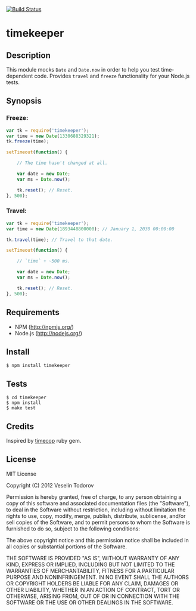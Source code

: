 [![Build Status](https://secure.travis-ci.org/vesln/timekeeper.png)](http://travis-ci.org/vesln/timekeeper)

# timekeeper

## Description

This module mocks `Date` and `Date.now` in order to help you test time-dependent code.
Provides `travel` and `freeze` functionality for your Node.js tests.

## Synopsis

### Freeze:

```js
var tk = require('timekeeper');
var time = new Date(1330688329321); 
tk.freeze(time);

setTimeout(function() {

	// The time hasn't changed at all.

	var date = new Date;
	var ms = Date.now();

	tk.reset(); // Reset.
}, 500);
```

### Travel: 

```js
var tk = require('timekeeper');
var time = new Date(1893448800000); // January 1, 2030 00:00:00

tk.travel(time); // Travel to that date.

setTimeout(function() {

	// `time` + ~500 ms.

	var date = new Date;
	var ms = Date.now();

	tk.reset(); // Reset.
}, 500);
```

## Requirements

- NPM (http://npmjs.org/)
- Node.js (http://nodejs.org/)

## Install

```
$ npm install timekeeper
```

## Tests

```
$ cd timekeeper
$ npm install
$ make test
```

## Credits

Inspired by [timecop](https://github.com/jtrupiano/timecop) ruby gem.

## License

MIT License

Copyright (C) 2012 Veselin Todorov

Permission is hereby granted, free of charge, to any person obtaining a copy of
this software and associated documentation files (the "Software"), to deal in
the Software without restriction, including without limitation the rights to
use, copy, modify, merge, publish, distribute, sublicense, and/or sell copies
of the Software, and to permit persons to whom the Software is furnished to do
so, subject to the following conditions:

The above copyright notice and this permission notice shall be included in all
copies or substantial portions of the Software.

THE SOFTWARE IS PROVIDED "AS IS", WITHOUT WARRANTY OF ANY KIND, EXPRESS OR
IMPLIED, INCLUDING BUT NOT LIMITED TO THE WARRANTIES OF MERCHANTABILITY,
FITNESS FOR A PARTICULAR PURPOSE AND NONINFRINGEMENT. IN NO EVENT SHALL THE
AUTHORS OR COPYRIGHT HOLDERS BE LIABLE FOR ANY CLAIM, DAMAGES OR OTHER
LIABILITY, WHETHER IN AN ACTION OF CONTRACT, TORT OR OTHERWISE, ARISING FROM,
OUT OF OR IN CONNECTION WITH THE SOFTWARE OR THE USE OR OTHER DEALINGS IN THE
SOFTWARE.
